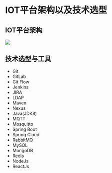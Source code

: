 # IOT平台架构以及技术选型 #

## IOT平台架构 ##

<img src="resources/iot-architecture.png"/>

## 技术选型与工具 ##

- Git
- GitLab
- Git Flow
- Jenkins
- JIRA
- LDAP
- Maven
- Nexus
- Java(JDK8)
- MQTT
- Mosquitto
- Spring Boot
- Spring Cloud
- RabbitMQ
- MySQL
- MongoDB
- Redis
- NodeJs
- ReactJs